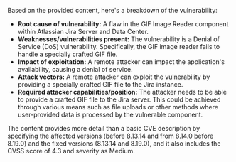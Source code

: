 Based on the provided content, here's a breakdown of the vulnerability:

* **Root cause of vulnerability:** A flaw in the GIF Image Reader component within Atlassian Jira Server and Data Center.
* **Weaknesses/vulnerabilities present:** The vulnerability is a Denial of Service (DoS) vulnerability. Specifically, the GIF image reader fails to handle a specially crafted GIF file.
* **Impact of exploitation:** A remote attacker can impact the application's availability, causing a denial of service.
* **Attack vectors:** A remote attacker can exploit the vulnerability by providing a specially crafted GIF file to the Jira instance.
* **Required attacker capabilities/position:** The attacker needs to be able to provide a crafted GIF file to the Jira server. This could be achieved through various means such as file uploads or other methods where user-provided data is processed by the vulnerable component.

The content provides more detail than a basic CVE description by specifying the affected versions (before 8.13.14 and from 8.14.0 before 8.19.0) and the fixed versions (8.13.14 and 8.19.0), and it also includes the CVSS score of 4.3 and severity as Medium.
